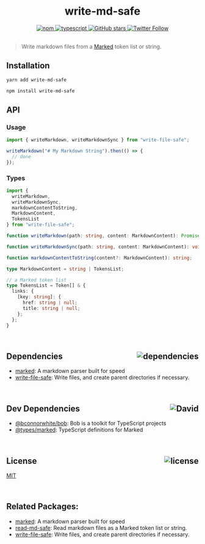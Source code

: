 <div align="center">
  <h1>write-md-safe</h1>
  <a href="https://npmjs.com/package/write-md-safe">
    <img alt="npm" src="https://img.shields.io/npm/v/write-md-safe.svg">
  </a>
  <a href="https://github.com/bconnorwhite/write-md-safe">
    <img alt="typescript" src="https://img.shields.io/github/languages/top/bconnorwhite/write-md-safe.svg">
  </a>
  <a href="https://github.com/bconnorwhite/write-md-safe">
    <img alt="GitHub stars" src="https://img.shields.io/github/stars/bconnorwhite/write-md-safe?label=Stars%20Appreciated%21&style=social">
  </a>
  <a href="https://twitter.com/bconnorwhite">
    <img alt="Twitter Follow" src="https://img.shields.io/twitter/follow/bconnorwhite.svg?label=%40bconnorwhite&style=social">
  </a>
</div>

<br />

> Write markdown files from a [Marked](https://www.npmjs.com/package/marked) token list or string.

## Installation

```bash
yarn add write-md-safe
```

```bash
npm install write-md-safe
```

## API
### Usage
```ts
import { writeMarkdown, writeMarkdownSync } from "write-file-safe";

writeMarkdown("# My Markdown String").then(() => {
  // done
});

```
### Types
```ts
import {
  writeMarkdown,
  writeMarkdownSync,
  markdownContentToString,
  MarkdownContent,
  TokensList
} from "write-file-safe";

function writeMarkdown(path: string, content: MarkdownContent): Promise<void>;

function writeMarkdownSync(path: string, content: MarkdownContent): void;

function markdownContentToString(content?: MarkdownContent): string;

type MarkdownContent = string | TokensList;

// a Marked token list
type TokensList = Token[] & {
  links: {
    [key: string]: {
      href: string | null;
      title: string | null;
    };
  };
}
```

<br />

<h2>Dependencies<img align="right" alt="dependencies" src="https://img.shields.io/david/bconnorwhite/write-md-safe.svg"></h2>

- [marked](https://www.npmjs.com/package/marked): A markdown parser built for speed
- [write-file-safe](https://www.npmjs.com/package/write-file-safe): Write files, and create parent directories if necessary.

<br />

<h2>Dev Dependencies<img align="right" alt="David" src="https://img.shields.io/david/dev/bconnorwhite/write-md-safe.svg"></h2>

- [@bconnorwhite/bob](https://www.npmjs.com/package/@bconnorwhite/bob): Bob is a toolkit for TypeScript projects
- [@types/marked](https://www.npmjs.com/package/@types/marked): TypeScript definitions for Marked

<br />

<h2>License <img align="right" alt="license" src="https://img.shields.io/npm/l/write-md-safe.svg"></h2>

[MIT](https://mit-license.org/)

<br />

## Related Packages:
- [marked](https://www.npmjs.com/package/marked): A markdown parser built for speed
- [read-md-safe](https://npmjs.com/package/read-md-safe): Read markdown files as a Marked token list or string.
- [write-file-safe](https://www.npmjs.com/package/write-file-safe): Write files, and create parent directories if necessary.


